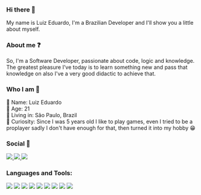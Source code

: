 ### Hi there 👋  

My name is Luiz Eduardo, I'm a Brazilian Developer and I'll show you a little about myself.
  
### About me ❓  

So, I'm a Software Developer, passionate about code, logic and knowledge. The greatest pleasure I've today is to learn something new and pass that knowledge on also I've a very good didactic to achieve that.  

### Who I am 🧠  

🔹 Name: Luiz Eduardo  
🔸 Age: 21  
🔹 Living in: São Paulo, Brazil  
🔸 Curiosity: Since I was 5 years old I like to play games, even I tried to be a proplayer sadly I don't have enough for that, then turned it into my hobby 😁  
  
### Social 🤵  

<div>
    <a target='_blank' href="https://twitch.tv/xduduaraujo">
    <img src="https://img.shields.io/badge/Twitch-9146FF?style=for-the-badge&logo=twitch&logoColor=white">
    </a>
    <a target='_blank' href="https://instagram.com/xdudaraujo">
        <img src="https://img.shields.io/badge/Instagram-E4405F?style=for-the-badge&logo=instagram&logoColor=white">
    </a>
    <a target='_blank' href="https://www.linkedin.com/in/luiz-araujo1105/">
        <img src="https://img.shields.io/badge/LinkedIn-0077B5?style=for-the-badge&logo=linkedin&logoColor=whitee">
    </a>
</div>
  
### Languages and Tools:  

<div>
    <img src="https://img.shields.io/badge/html5%20-%23E34F26.svg?&style=for-the-badge&logo=html5&logoColor=white"/>
    <img src="https://img.shields.io/badge/css3%20-%231572B6.svg?&style=for-the-badge&logo=css3&logoColor=white"/>
    <img src="https://img.shields.io/badge/javascript%20-%23323330.svg?&style=for-the-badge&logo=javascript&logoColor=%23F7DF1E"/>
    <img src="https://img.shields.io/badge/node.js%20-%2343853D.svg?&style=for-the-badge&logo=node.js&logoColor=white"/>
    <img src ="https://img.shields.io/badge/Java-ED8B00?style=for-the-badge&logo=java&logoColor=white"/>
    <img src ="https://img.shields.io/badge/C%23-239120?style=for-the-badge&logo=c-sharp&logoColor=white"/>
    <img src="https://img.shields.io/badge/git%20-%23F05033.svg?&style=for-the-badge&logo=git&logoColor=white"/>
    <img src="https://img.shields.io/badge/github%20-%23121011.svg?&style=for-the-badge&logo=github&logoColor=white"/>
    <img src="https://img.shields.io/badge/Microsoft_SQL_Server-CC2927?style=for-the-badge&logo=microsoft-sql-server&logoColor=white"/>
</div>
